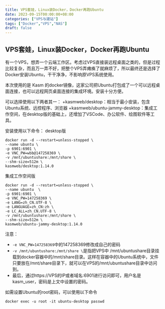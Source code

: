 ```yaml
---
title: VPS套娃，Linux装Docker，Docker再跑Ubuntu
date: 2023-09-15T00:00:00+08:00
categories: ["VPS与建站"]
tags: ["Docker","VPS","NAS"]
draft: false
---
```


## VPS套娃，Linux装Docker，Docker再跑Ubuntu

有一个VPS，想弄一个云端工作区。考虑过VPS直接装远程桌面之类的，但是过程比较复杂，而且万一弄不好，把整个VPS弄瘫痪了就麻烦了，所以最终还是选择了Docker安装Ubuntu，干干净净，不影响原VPS系统使用。

本次使用的是 Kasm 的docker镜像，这家公司把Ubuntu打包成了一个可以远程桌面连接，也可以远程网页桌面连接的集成环境。安装十分方便。

可以选择使用以下两者其一： 
+kasmweb/desktop：相当于最小安装，包含Ubuntu系统、远控程序、浏览器
+kasmweb/ubuntu-jammy-desktop：集成工作空间，在desktop版的基础上，还增加了VSCode、办公软件、绘图软件等工具。

安装使用以下命令：
desktop版
```
docker run -d --restart=unless-stopped \
--name ubuntu \
-p 6901:6901 \
-e VNC_PW=wbb@147258369 \
-v /mnt/ubuntushare:/mnt/share \
--shm-size=512m \
kasmweb/desktop:1.14.0
```
集成工作空间版
```
docker run -d --restart=unless-stopped \
--name ubuntu  \
-p 6901:6901 \
-e VNC_PW=147258369 \
-e LANG=zh_CN.UTF-8 \
-e LANGUAGE=zh_CN:zh \
-e LC_ALL=zh_CN.UTF-8 \
-v /mnt/ubuntushare:/mnt/share \
--shm-size=512m \
kasmweb/ubuntu-jammy-desktop:1.14.0
```
注意：
+ `-e VNC_PW=147258369`中的147258369修改成自己的密码
+ `-v /mnt/ubuntushare:/mnt/share \`是指把VPS中 /mnt/ubuntushare目录挂载到docker容器中的/mnt/share目录。这样在容器中的Ubuntu系统中，文件只要放在/mnt/share目录下，就可以在VPS的/mnt/ubuntushare目录中访问到。
+ 最后，通过https://VPS的IP或者域名:6901进行访问即可，用户名是kasm_user，密码是上文中设置的密码。

如需设置Ubuntu的root密码，可以使用以下命令
```
docker exec -u root -it ubuntu-desktop passwd
```
